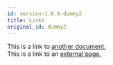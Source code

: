 ```yaml
---
id: version-1.0.0-dummy2
title: Links
original_id: dummy2
---
```


This is a link to [another document.](dummy1.md)  
This is a link to an [external page.](https://www.github.com)
